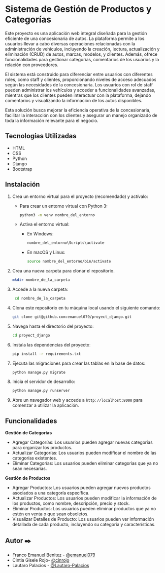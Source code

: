 # Sistema de Gestión de Productos y Categorías

Este proyecto es una aplicación web integral diseñada para la gestión eficiente de una concesionaria de autos. La plataforma permite a los usuarios llevar a cabo diversas operaciones relacionadas con la administración de vehículos, incluyendo la creación, lectura, actualización y eliminación (CRUD) de autos, marcas, modelos, y clientes. Además, ofrece funcionalidades para gestionar categorías, comentarios de los usuarios y la relación con proveedores. 

El sistema está construido para diferenciar entre usuarios con diferentes roles, como staff y clientes, proporcionando niveles de acceso adecuados según las necesidades de la concesionaria. Los usuarios con rol de staff pueden administrar los vehículos y acceder a funcionalidades avanzadas, mientras que los clientes pueden interactuar con la plataforma, dejando comentarios y visualizando la información de los autos disponibles.

Esta solución busca mejorar la eficiencia operativa de la concesionaria, facilitar la interacción con los clientes y asegurar un manejo organizado de toda la información relevante para el negocio.



## Tecnologías Utilizadas

- HTML
- CSS
- Python
- Django
- Bootstrap 

## Instalación

1. Crea un entorno virtual para el proyecto (recomendado) y actívalo:

    - Para crear un entorno virtual con Python 3:
    
      ```bash
      python3 -m venv nombre_del_entorno
      ```

    - Activa el entorno virtual:
    
      - En Windows:
        ```bash
        nombre_del_entorno\Scripts\activate
        ```
        
      - En macOS y Linux:
        ```bash
        source nombre_del_entorno/bin/activate
        ```
        
2. Crea una nueva carpeta para clonar el repositorio.

    ```bash
    mkdir nombre_de_la_carpeta
    ```

3. Accede a la nueva carpeta:

   ```bash
    cd nombre_de_la_carpeta
    ```

4. Clona este repositorio en tu máquina local usando el siguiente comando:

    ```bash
    git clone git@github.com:emanuel079/proyect_django.git
    ```

5. Navega hasta el directorio del proyecto:

    ```bash
    cd proyect_django
    ```

6. Instala las dependencias del proyecto:

    ```bash
    pip install -r requirements.txt
    ```

7. Ejecuta las migraciones para crear las tablas en la base de datos:

    ```bash
    python manage.py migrate
    ```

8. Inicia el servidor de desarrollo:

    ```bash
    python manage.py runserver
    ```

9. Abre un navegador web y accede a `http://localhost:8000` para comenzar a utilizar la aplicación.


## Funcionalidades

**Gestión de Categorías**

- Agregar Categorías: Los usuarios pueden agregar nuevas categorías para organizar los productos.
- Actualizar Categorías: Los usuarios pueden modificar el nombre de las categorías existentes.
- Eliminar Categorías: Los usuarios pueden eliminar categorías que ya no sean necesarias.

**Gestión de Productos** 

- Agregar Productos: Los usuarios pueden agregar nuevos productos asociados a una categoría específica.
- Actualizar Productos: Los usuarios pueden modificar la información de los productos, como nombre, descripción, precio y stock.
- Eliminar Productos: Los usuarios pueden eliminar productos que ya no estén en venta o que sean obsoletos.
- Visualizar Detalles de Producto: Los usuarios pueden ver información detallada de cada producto, incluyendo su categoría y características.

## Autor ✒️

- Franco Emanuel Benitez - [@emanuel079](https://github.com/emanuel079)
- Cintia Gisele Rojo- [@cinrojo](https://github.com/cinrojo)
- Lautaro Palacios - [@Lautaro-Palacios](https://github.com/Lautaro-Palacios)
  
